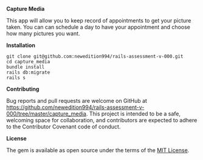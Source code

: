**Capture Media**

This app will allow you to keep record of appointments to get your picture taken. You can can schedule a day to have your appointment and choose how many pictures you want.

**Installation**

```
git clone git@github.com:newedition994/rails-assessment-v-000.git
cd capture_media
bundle install
rails db:migrate
rails s
```

**Contributing** 

Bug reports and pull requests are welcome on GitHub at https://github.com/newedition994/rails-assessment-v-000/tree/master/capture_media. This project is intended to be a safe, welcoming space for collaboration, and contributors are expected to adhere to the Contributor Covenant code of conduct.

**License**

The gem is available as open source under the terms of the [MIT License](https://github.com/newedition994/rails-assessment-v-000/blob/master/capture_media/LICENSE).
